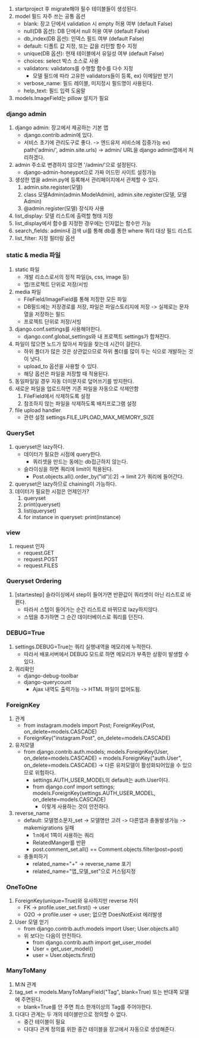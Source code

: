 1. startproject 후 migrate해야 필수 테이블들이 생성된다.
2. model 필드 자주 쓰는 공통 옵션
   - blank: 장고 단에서 validation 시 empty 허용 여부 (default False)
   - null(DB 옵션): DB 단에서 null 허용 여부 (default False)
   - db_index(DB 옵션): 인덱스 필드 여부 (default False)
   - default: 디폴트 값 지정, 또는 값을 리턴할 함수 지정
   - unique(DB 옵션): 현재 테이블에서 유일성 여부 (default False)
   - choices: select 박스 소스로 사용
   - validators: validators를 수행할 함수를 다수 지정
     - 모델 필드에 따라 고유한 validators들이 등록, ex) 이메일만 받기
   - verbose_name: 필드 레이블, 미지정시 필드명이 사용된다.
   - help_text: 필드 입력 도움말
3. models.ImageField는 pillow 설치가 필요
### django admin
1. django admin: 장고에서 제공하는 기본 앱
   - django.contrib.admin에 있다.
   - 서비스 초기에 관리도구로 좋다. -> 엔드유저 서비스에 집중가능
   ex) path('admin/', admin.site.urls) -> admin/ URL을 django admin앱에서 처리하겠다.
2. admin 주소로 변경하지 않으면 '/admin/'으로 설정된다.
   - django-admin-honeypot으로 가짜 어드민 사이트 설정가능
3. 생성한 앱을 admin.py에 등록해서 관리페이지에서 관제할 수 있다.
   1) admin.site.register(모델)
   2) class 모델Admin(admin.ModelAdmin), admin.site.register(모델, 모델Admin)
   3) @admin.register(모델) 장식자 사용
4. list_display: 모델 리스트에 출력할 형태 지정
5. list_display에서 함수를 지정한 경우에는 인자없는 함수만 가능
6. search_fields: admin내 검색 ui를 통해 db를 통한 where 쿼리 대상 필드 리스트
7. list_filter: 지정 필터링 옵션
### static & media 파일
1. static 파일
   - 개발 리소스로서의 정적 파일(js, css, image 등)
   - 앱/프로젝트 단위로 저장/서빙
2. media 파일
   - FileField/ImageField를 통해 저장한 모든 파일
   - DB필드에는 저장경로를 저장, 파일은 파일스토리지에 저장
     -> 실제로는 문자열을 저장하는 필드
   - 프로젝트 단위로 저장/서빙
3. django.conf.settings를 사용해야한다.
   - django.conf.global_settings와 내 프로젝트 settings가 합쳐진다.
4. 파일이 많으면 노드가 많아서 파일을 찾는데 시간이 걸린다.
   - 하위 폴더가 많은 것은 상관없으므로 하위 폴더를 많이 두는 식으로 개발하는 것이 낫다.
   - upload_to 옵션을 사용할 수 있다.
   - 해당 옵션은 파일을 저장할 때 적용된다.
5. 동일파일일 경우 자동 더미문자로 덮어쓰기를 방지한다.
6. 새로운 파일을 업로드하면 기존 파일을 자동으로 삭제안함
   1) FileField에서 삭제하도록 설정
   2) 참조하지 않는 파일을 삭제하도록 배치프로그램 설정
7. file upload handler 
   - 관련 설정 settings.FILE_UPLOAD_MAX_MEMORY_SIZE
### QuerySet
1. queryset은 lazy하다.
   - 데이터가 필요한 시점에 query한다.
     - 쿼리셋을 만드는 동에는 db접근하지 않는다.
   - 슬라이싱을 하면 쿼리에 limit이 적용된다.
     - Post.objects.all().order_by("id")[:2] -> limit 2가 쿼리에 들어간다.
2. queryset은 lazy하므로 chaining이 가능하다.
3. 데이터가 필요한 시점은 언제인가?
   1. queryset
   2. print(queryset)
   3. list(queryset)
   4. for instance in queryset: print(instance)
### view
   1. request 인자
      - request.GET
      - request.POST
      - request.FILES
### Queryset Ordering
   1. [start:end:step] 슬라이싱에서 step이 들어가면 반환값이 쿼리셋이 아닌 리스트로 바뀐다.
      - 따라서 스텝이 들어가는 순간 리스트로 바뀌므로 lazy하지않다.
      - 스텝을 추가하면 그 순간 데이터베이스로 쿼리를 던진다.

### DEBUG=True
   1. settings.DEBUG=True는 쿼리 실행내역을 메모리에 누적한다.
      - 따라서 배포서버에서 DEBUG 모드로 하면 메모리가 부족한 상황이 발생할 수 있다.
   2. 쿼리확인
      - django-debug-toolbar
      - django-querycount 
        - Ajax 내역도 출력가능 -> HTML 파일이 없어도됨.
###  ForeignKey
   1. 관계
      - from instagram.models import Post; ForeignKey(Post, on_delete=models.CASCADE)
      - ForeignKey("instagram.Post", on_delete=models.CASCADE)
   2. 유저모델
      - from django.contrib.auth.models; models.ForeignKey(User, on_delete=models.CASCADE)
        = models.ForeignKey("auth.User", on_delete=models.CASCADE)
        -> 다른 유저모델이 활성화되어있을 수 있으므로 위험하다.
        - settings.AUTH_USER_MODEL의 default는 auth.User이다.
        - from django.conf import settings; models.ForeignKey(settings.AUTH_USER_MODEL, on_delete=models.CASCADE)
          - 이렇게 사용하는 것이 안전하다.
   3. reverse_name
      - default: 모델명소문자_set -> 모델명만 고려 -> 다른앱과 충돌발생가능 -> makemigrations 실패
        - 1:n에서 1쪽이 사용하는 쿼리
        - RelatedManger를 반환
        - post.comment_set.all() == Comment.objects.filter(post=post)
      - 충돌피하기
        - related_name="+" -> reverse_name 포기
        - related_name="앱_모델_set"으로 커스텀지정
### OneToOne
   1. ForeignKey(unique=True)와 유사하지만 reverse 차이
      - FK -> profile.user_set.first() -> user
      - O2O -> profile.user -> user; 없으면 DoesNotExist 에러발생
   2. User 모델 얻기
      - from django.contrib.auth.models import User; User.objects.all()
      - 위 보다는 다음이 안전하다.
        - from django.contrib.auth import get_user_model
        - User = get_user_model()
        - user = User.objects.first()
### ManyToMany
   1. M:N 관계
   2. tag_set = models.ManyToManyField("Tag", blank=True) 또는 반대쪽 모델에 주면된다.
      - blank=True를 안 주면 최소 한개이상의 Tag를 주어야한다.
   3. 다대다 관계는 두 개의 테이블만으로 정의할 수 없다.
      - 중간 테이블이 필요
      - 다대다 관계 정의를 위한 중간 테이블을 장고에서 자동으로 생성해준다. 